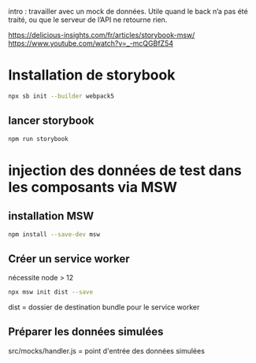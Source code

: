 intro :
travailler avec un mock de données. Utile quand le back n’a pas été traité, ou que le serveur de l’API ne retourne rien.

https://delicious-insights.com/fr/articles/storybook-msw/
https://www.youtube.com/watch?v=_-mcQGBfZ54

# Installation de storybook
```bash
npx sb init --builder webpack5
```

## lancer storybook
```bash
npm run storybook
```

# injection des données de test dans les composants via MSW
## installation MSW
```bash
npm install --save-dev msw
```

## Créer un service worker
nécessite node > 12

```bash
npx msw init dist --save
```
dist = dossier de destination bundle pour le service  worker


## Préparer les données simulées
src/mocks/handler.js = point d'entrée des données simulées
